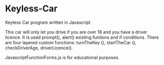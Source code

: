 # Keyless-Car
Keyless Car program written in Javascript

This car will only let you drive if you are over 18 and you have a driver licence.
It is used prompt(), alert() existing funtions and if conditions. 
There are four layered custom functions:  turnTheKey (), startTheCar (), checkDriverAge, driverLicence().

JavascriptFunctionForms.js is for educational purposes.
